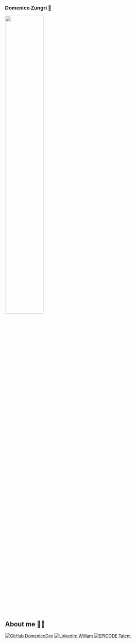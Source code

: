 ### Domenico Zungri 👋
<img src="https://media1.giphy.com/media/v1.Y2lkPTc5MGI3NjExbzE2MDJuYzhqYnc1M2QzaGw5N3FzcTN0enEzeTA2aG5kano5dHVraSZlcD12MV9pbnRlcm5hbF9naWZfYnlfaWQmY3Q9Zw/qgQUggAC3Pfv687qPC/giphy.gif" width="50%" align="center">
<br>
<h2> About me 👨‍💻</h2> 

[![GitHub DomenicoDev](https://img.shields.io/github/followers/DomenicoZungri?label=follow&style=social)](https://github.com/DomenicoZungri) [![Linkedin: William](https://img.shields.io/badge/-DomenicoZungri-blue?style=flat-square&logo=Linkedin&logoColor=white&link=https://www.linkedin.com/in/domenico-zungri-developer//)](https://www.linkedin.com/in/domenico-zungri-developer//) [![EPICODE Talent](https://img.shields.io/badge/-EPICODE%20Talent-800080?style=flat&logoColor=white&color=800080)](https://talent.epicode.com/talent/f3256c17-78b0-4827-b57a-4280e9a1b09b)





<!--
**DevDomenico/DevDomenico** is a ✨ _special_ ✨ repository because its `README.md` (this file) appears on your GitHub profile.

Here are some ideas to get you started:

- 🔭 I’m currently working on ...
- 🌱 I’m currently learning ...
- 👯 I’m looking to collaborate on ...
- 🤔 I’m looking for help with ...
- 💬 Ask me about ...
- 📫 How to reach me: ...
- 😄 Pronouns: ...
- ⚡ Fun fact: ...
-->
